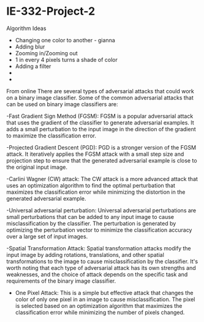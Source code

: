 # IE-332-Project-2
Algorithm Ideas
- Changing one color to another - gianna
- Adding blur
- Zooming in/Zooming out
- 1 in every 4 pixels turns a shade of color
- Adding a filter
- 
- 






From online 
There are several types of adversarial attacks that could work on a binary image classifier. Some of the common adversarial attacks that can be used on binary image classifiers are:

-Fast Gradient Sign Method (FGSM): FGSM is a popular adversarial attack that uses the gradient of the classifier to generate adversarial examples. It adds a small perturbation to the input image in the direction of the gradient to maximize the classification error.

-Projected Gradient Descent (PGD): PGD is a stronger version of the FGSM attack. It iteratively applies the FGSM attack with a small step size and projection step to ensure that the generated adversarial example is close to the original input image.

-Carlini Wagner (CW) attack: The CW attack is a more advanced attack that uses an optimization algorithm to find the optimal perturbation that maximizes the classification error while minimizing the distortion in the generated adversarial example.

-Universal adversarial perturbation: Universal adversarial perturbations are small perturbations that can be added to any input image to cause misclassification by the classifier. The perturbation is generated by optimizing the perturbation vector to minimize the classification accuracy over a large set of input images.

-Spatial Transformation Attack: Spatial transformation attacks modify the input image by adding rotations, translations, and other spatial transformations to the image to cause misclassification by the classifier.
It's worth noting that each type of adversarial attack has its own strengths and weaknesses, and the choice of attack depends on the specific task and requirements of the binary image classifier.

- One Pixel Attack: This is a simple but effective attack that changes the color of only one pixel in an image to cause misclassification. The pixel is selected based on an optimization algorithm that maximizes the classification error while minimizing the number of pixels changed.

